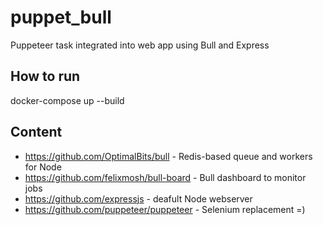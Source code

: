 # puppet_bull
Puppeteer task integrated into web app using Bull and Express

## How to run
docker-compose up --build

## Content
- https://github.com/OptimalBits/bull - Redis-based queue and workers for Node
- https://github.com/felixmosh/bull-board - Bull dashboard to monitor jobs
- https://github.com/expressjs - deafult Node webserver
- https://github.com/puppeteer/puppeteer - Selenium replacement =)
